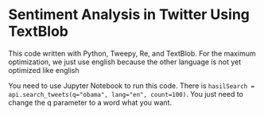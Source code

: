 # Sentiment Analysis in Twitter Using TextBlob

This code written with Python, Tweepy, Re, and TextBlob. For the maximum optimization, we just use english because the other language is not yet optimized like english

You need to use Jupyter Notebook to run this code.
There is `hasilSearch = api.search_tweets(q="obama", lang="en", count=100)`. You just need to change the q parameter to a word what you want.

